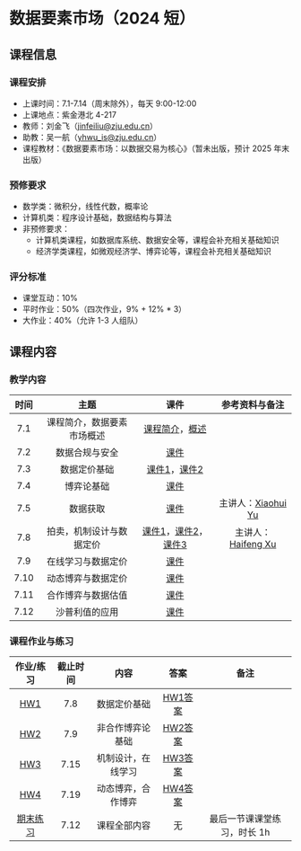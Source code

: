 # 数据要素市场（2024 短）

## 课程信息
### 课程安排

- 上课时间：7.1-7.14（周末除外），每天 9:00-12:00
- 上课地点：紫金港北 4-217
- 教师：刘金飞（jinfeiliu@zju.edu.cn）
- 助教：吴一航（yhwu_is@zju.edu.cn）
- 课程教材：《数据要素市场：以数据交易为核心》（暂未出版，预计 2025 年末出版）

### 预修要求

- 数学类：微积分，线性代数，概率论
- 计算机类：程序设计基础，数据结构与算法
- 非预修要求：
    - 计算机类课程，如数据库系统、数据安全等，课程会补充相关基础知识
    - 经济学类课程，如微观经济学、博弈论等，课程会补充相关基础知识

### 评分标准

- 课堂互动：10%
- 平时作业：50%（四次作业，9% + 12% * 3）
- 大作业：40%（允许 1-3 人组队）

## 课程内容

### 教学内容

| 时间 | 主题 | 课件 | 参考资料与备注 |
| :---: | :----: | :---: | :---: |
| 7.1 | 课程简介，数据要素市场概述 | [课程简介](2024/lec00%20课程简介.pptx)，[概述](2024/lec01%20数据要素市场简介.pptx) |  |
| 7.2 | 数据合规与安全 | [课件](2024/lec02%20数据合规与安全.pptx) |  |
| 7.3 | 数据定价基础 | [课件1](2024/lec03%20数据定价基础.pdf)，[课件2](2024/lec03%20数据定价基础.pptx) |  |
| 7.4 | 博弈论基础 | [课件](2024/lec04%20非合作博弈论基础.pdf) |  |
| 7.5 | 数据获取 | [课件](2024/lec05-Data%20Acquisition.pdf) | 主讲人：[Xiaohui Yu](https://www.yorku.ca/xhyu/) |
| 7.8 | 拍卖，机制设计与数据定价 | [课件1](2024/lec06-1-mechanism.pdf)，[课件2](2024/lec06-2-myerson.pdf)，[课件3](2024/lec06-3-newDirection.pdf) | 主讲人：[Haifeng Xu](https://www.haifeng-xu.com/) |
| 7.9 | 在线学习与数据定价 | [课件](2024/lec07%20在线学习与数据定价.pdf) |  |
| 7.10 | 动态博弈与数据定价 | [课件](2024/lec08%20动态博弈与数据定价.pdf) |  |
| 7.11 | 合作博弈与数据估值 | [课件](2024/lec09%20合作博弈论基础.pdf) |  |
| 7.12 | 沙普利值的应用 | [课件](2024/lec10%20沙普利值的应用.pdf) |  |

### 课程作业与练习

| 作业/练习 | 截止时间 | 内容 | 答案 | 备注 |
| :---: | :----: | :---: | :---: | :---: |
| [HW1](2024/HW1.pdf) | 7.8 | 数据定价基础 | [HW1答案](2024/HW1-solution.pdf) |  |
| [HW2](2024/HW2.pdf) | 7.9 | 非合作博弈论基础 | [HW2答案](2024/HW2-solution.pdf) |  |
| [HW3](2024/HW3.pdf) | 7.15 | 机制设计，在线学习 | [HW3答案](2024/HW3-solution.pdf) |  |
| [HW4](2024/HW4.pdf) | 7.19 | 动态博弈，合作博弈 | [HW4答案](2024/HW4-solution.pdf) |  |
| [期末练习](2024/随堂测试.pdf) | 7.12 | 课程全部内容 | 无 | 最后一节课课堂练习，时长 1h |
